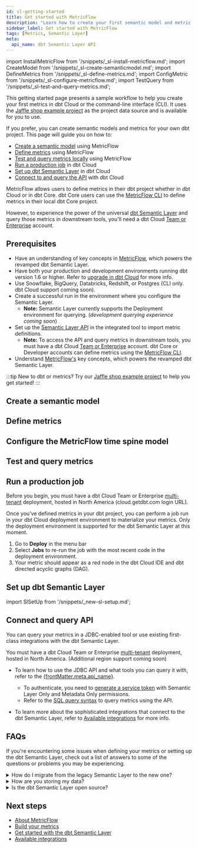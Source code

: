 ```yaml
---
id: sl-getting-started
title: Get started with MetricFlow
description: "Learn how to create your first semantic model and metric."
sidebar_label: Get started with MetricFlow
tags: [Metrics, Semantic Layer]
meta:
  api_name: dbt Semantic Layer API
---
```


import InstallMetricFlow from '/snippets/_sl-install-metricflow.md';
import CreateModel from '/snippets/_sl-create-semanticmodel.md';
import DefineMetrics from '/snippets/_sl-define-metrics.md';
import ConfigMetric from '/snippets/_sl-configure-metricflow.md';
import TestQuery from '/snippets/_sl-test-and-query-metrics.md';

This getting started page presents a sample workflow to help you create your first metrics in dbt Cloud or the command-line interface (CLI). It uses the [Jaffle shop example project](https://github.com/dbt-labs/jaffle-sl-template) as the project data source and is available for you to use. 

If you prefer, you can create semantic models and metrics for your own dbt project. This page will guide you on how to:

- [Create a semantic model](#create-a-semantic-model) using MetricFlow
- [Define metrics](#define-metrics) using MetricFlow
- [Test and query metrics locally](#test-and-query-metrics) using MetricFlow
- [Run a production job](#run-a-production-job) in dbt Cloud
- [Set up dbt Semantic Layer](#set-up-dbt-semantic-layer) in dbt Cloud
- [Connect to and query the API](#connect-and-query-api) with dbt Cloud


MetricFlow allows users to define metrics in their dbt project whether in dbt Cloud or in dbt Core. dbt Core users can use the [MetricFlow CLI](/docs/build/metricflow-cli) to define metrics in their local dbt Core project.

However, to experience the power of the universal [dbt Semantic Layer](/docs/use-dbt-semantic-layer/dbt-sl) and query those metrics in downstream tools, you'll need a dbt Cloud [Team or Enterprise](https://www.getdbt.com/pricing/) account. 

## Prerequisites

- Have an understanding of key concepts in [MetricFlow](/docs/build/about-metricflow), which powers the revamped dbt Semantic Layer.
- Have both your production and development environments running dbt version 1.6 or higher. Refer to [upgrade in dbt Cloud](/docs/dbt-versions/upgrade-core-in-cloud) for more info.
- Use Snowflake, BigQuery, Databricks, Redshift, or  Postgres (CLI only. dbt Cloud support coming soon). 
-  Create a successful run in the environment where you configure the Semantic Layer. 
   - **Note:** Semantic Layer currently supports the Deployment environment for querying. (_development querying experience coming soon_)
- Set up the [Semantic Layer API](/docs/dbt-cloud-apis/sl-api-overview) in the integrated tool to import metric definitions. 
  - **Note:** To access the API and query metrics in downstream tools, you must have a dbt Cloud [Team or Enterprise](https://www.getdbt.com/pricing/) account. dbt Core or Developer accounts can define metrics using the [MetricFlow CLI](/docs/build/metricflow-cli).<br />
- Understand [MetricFlow's](/docs/build/about-metricflow) key concepts, which powers the revamped dbt Semantic Layer.

:::tip 
New to dbt or metrics? Try our [Jaffle shop example project](https://github.com/dbt-labs/jaffle-sl-template) to help you get started!
:::

## Create a semantic model

<CreateModel />

## Define metrics

<DefineMetrics />

## Configure the MetricFlow time spine model

<ConfigMetric />

## Test and query metrics

<TestQuery />

## Run a production job

Before you begin, you must have a dbt Cloud Team or Enterprise [multi-tenant](/docs/cloud/about-cloud/regions-ip-addresses) deployment, hosted in North America (cloud.getdbt.com login URL).

Once you’ve defined metrics in your dbt project, you can perform a job run in your dbt Cloud deployment environment to materialize your metrics. Only the deployment environment is supported for the dbt Semantic Layer at this moment. 

1. Go to **Deploy** in the menu bar
2. Select **Jobs** to re-run the job with the most recent code in the deployment environment.
3. Your metric should appear as a red node in the dbt Cloud IDE and dbt directed acyclic graphs (DAG).

<Lightbox src="/img/docs/dbt-cloud/semantic-layer/metrics_red_nodes.png" width="85%" title="DAG with metrics appearing as a red node" />

## Set up dbt Semantic Layer

import SlSetUp from '/snippets/_new-sl-setup.md';  

<SlSetUp/>

## Connect and query API

You can query your metrics in a JDBC-enabled tool or use existing first-class integrations with the dbt Semantic Layer. 

You must have a dbt Cloud Team or Enterprise [multi-tenant](/docs/cloud/about-cloud/regions-ip-addresses) deployment, hosted in North America. (Additional region support coming soon)

- <span>To learn how to use the JDBC API and what tools you can query it with, refer to the  <a href="https://docs.getdbt.com/docs/dbt-cloud-apis/sl-api-overview" target="_self">{frontMatter.meta.api_name}</a></span>.<br />

    * To authenticate, you need to [generate a service token](/docs/dbt-cloud-apis/service-tokens) with Semantic Layer Only and Metadata Only permissions.
    * Refer to the [SQL query syntax](/docs/dbt-cloud-apis/sl-jdbc#querying-the-api-for-metric-metadata) to query metrics using the API.  

- To learn more about the sophisticated integrations that connect to the dbt Semantic Layer, refer to [Available integrations](/docs/use-dbt-semantic-layer/avail-sl-integrations) for more info.

## FAQs

If you're encountering some issues when defining your metrics or setting up the dbt Semantic Layer, check out a list of answers to some of the questions or problems you may be experiencing.
    
<details>
  <summary>How do I migrate from the legacy Semantic Layer to the new one?</summary>
  <div>
    <div>If you're using the legacy Semantic Layer, we highly recommend you <a href="https://docs.getdbt.com/docs/dbt-versions/upgrade-core-in-cloud">upgrade your dbt version </a> to dbt v1.6 or higher to use the new dbt Semantic Layer. Refer to the dedicated <a href="https://docs.getdbt.com/guides/migration/sl-migration"> migration guide</a> for more info.</div>
  </div>
</details>
<details>
<summary>How are you storing my data?</summary>
User data passes through the Semantic Layer on its way back from the warehouse. dbt Labs ensures security by authenticating through the customer's data warehouse. Currently, we don't cache data for the long term, but it might temporarily stay in the system for up to 10 minutes, usually less. In the future, we'll introduce a caching feature that allows us to cache data on our infrastructure for up to 24 hours.
</details>
<details>
<summary>Is the dbt Semantic Layer open source?</summary>
The dbt Semantic Layer is proprietary, however, some components of the dbt Semantic Layer are open source, like dbt-core and MetricFlow. <br /><br />dbt Cloud Developer or dbt Core users can define metrics in their project, including a local dbt Core project, using the dbt Cloud IDE or the MetricFlow CLI.  However, to experience the universal dbt Semantic Layer and access those metrics using the API or downstream tools, users will must be on a dbt Cloud <a href="https://www.getdbt.com/pricing/">Team or Enterprise plan.</a></details>

## Next steps

- [About MetricFlow](/docs/build/about-metricflow)
- [Build your metrics](/docs/build/build-metrics-intro)
- [Get started with the dbt Semantic Layer](/docs/use-dbt-semantic-layer/quickstart-sl)
- [Available integrations](/docs/use-dbt-semantic-layer/avail-sl-integrations)
